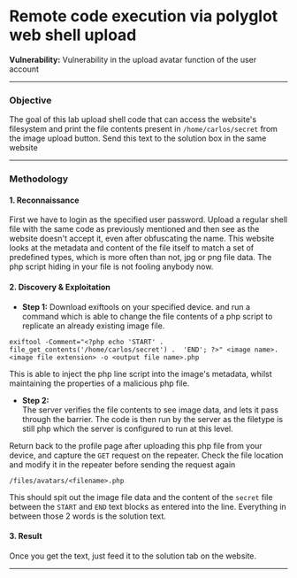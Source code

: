 # Remote code execution via polyglot web shell upload

**Vulnerability:** Vulnerability in the upload avatar function of the user account

---

### Objective
The goal of this lab upload shell code that can access the website's filesystem and print the file contents present in `/home/carlos/secret` from the image upload button. Send this text to the solution box in the same website

---

### Methodology

#### 1. Reconnaissance
First we have to login as the specified user password. Upload a regular shell file with the same code as previously mentioned and then see as the website doesn't accept it, even after obfuscating the name. This website looks at the metadata and content of the file itself to match a set of predefined types, which is more often than not, jpg or png file data. The php script hiding in your file is not fooling anybody now.

#### 2. Discovery & Exploitation

*   **Step 1:** 
Download exiftools on your specified device. and run a command which is able to change the file contents of a php script to replicate an already existing image file.
```
exiftool -Comment="<?php echo 'START' .  file_get_contents('/home/carlos/secret') .  'END'; ?>" <image name>.<image file extension> -o <output file name>.php

```
This is able to inject the php line script into the image's metadata, whilst maintaining the properties of a malicious php file.
*   **Step 2:**  
The server verifies the file contents to see image data, and lets it pass through the barrier. The code is then run by the server as the filetype is still php which the server is configured to run at this level.

Return back to the profile page after uploading this php file from your device, and capture the `GET` request on the repeater. Check the file location and modify it in the repeater before sending the request again

```
/files/avatars/<filename>.php
```
This should spit out the image file data and the content of the `secret` file between the `START` and `END` text blocks as entered into the line. Everything in between those 2 words is the solution text.


#### 3. Result
Once you get the text, just feed it to the solution tab on the website. 




---


